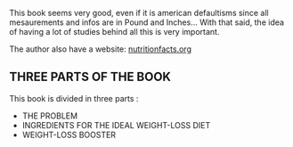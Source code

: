 This book seems very good, even if it is american defaultisms since all mesaurements and infos are in Pound and Inches...
With that said, the idea of having a lot of studies behind all this is very important.

The author also have a website: [nutritionfacts.org](nutritionfacts.org)

## THREE PARTS OF THE BOOK

This book is divided in three parts : 
- THE PROBLEM
- INGREDIENTS FOR THE IDEAL WEIGHT-LOSS DIET
- WEIGHT-LOSS BOOSTER